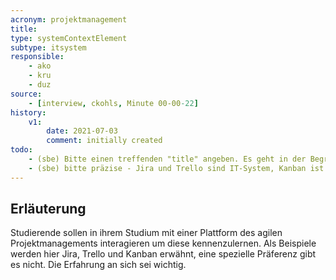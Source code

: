 ```yaml
---
acronym: projektmanagement
title:
type: systemContextElement
subtype: itsystem
responsible:
    - ako
    - kru
    - duz
source:
    - [interview, ckohls, Minute 00-00-22]   
history:
    v1:
        date: 2021-07-03
        comment: initially created
todo:
    - (sbe) Bitte einen treffenden "title" angeben. Es geht in der Begründung weniger um Projektmanagement, sondern um ein Tool für agiles Projektmanagement. 
    - (sbe) bitte präzise - Jira und Trello sind IT-System, Kanban ist eine Methode.
---
```


## Erläuterung

Studierende sollen in ihrem Studium mit einer Plattform des agilen Projektmanagements interagieren um diese kennenzulernen.
Als Beispiele werden hier Jira, Trello und Kanban erwähnt, eine spezielle Präferenz gibt es nicht. Die Erfahrung an sich sei wichtig.